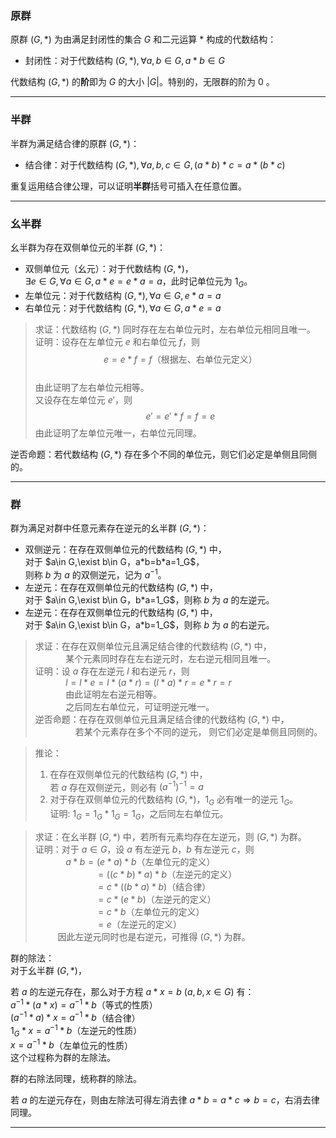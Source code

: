 ### 原群
原群 $(G,*)$ 为由满足封闭性的集合 $G$ 和二元运算 $*$ 构成的代数结构：
- 封闭性：对于代数结构 $(G,*),\forall a,b\in G,a*b\in G$  
 
代数结构 $(G,*)$ 的**阶**即为 $G$ 的大小 $|G|$。特别的，无限群的阶为 $0$ 。

----------------------------
### 半群
半群为满足结合律的原群 $(G,*)$：
- 结合律：对于代数结构 $(G,*),\forall a,b,c\in G,(a*b)*c=a*(b*c)$    

重复运用结合律公理，可以证明**半群**括号可插入在任意位置。

-------------------------------------
### 幺半群
幺半群为存在双侧单位元的半群 $(G,*)$：
- 双侧单位元（幺元）：对于代数结构 $(G,*)$，  
  $\exists e\in G,\forall a\in G,a*e=e*a=a$，此时记单位元为 $1_G$。  
- 左单位元：对于代数结构 $(G,*),\forall a\in G,e*a=a$ 
- 右单位元：对于代数结构 $(G,*),\forall a\in G,a*e=a$

> 求证：代数结构 $(G,*)$ 同时存在左右单位元时，左右单位元相同且唯一。  
证明：设存在左单位元 $e$ 和右单位元 $f$，则  
> $$e=e*f=f\text{（根据左、右单位元定义）}$$  
> 由此证明了左右单位元相等。  
> 又设存在左单位元 $e'$，则 
> $$e'=e'*f=f=e$$
> 由此证明了左单位元唯一，右单位元同理。 
 
逆否命题：若代数结构 $(G,*)$ 存在多个不同的单位元，则它们必定是单侧且同侧的。

-----------------------------------------
### 群
群为满足对群中任意元素存在逆元的幺半群 $(G,*)$：
- 双侧逆元：在存在双侧单位元的代数结构 $(G,*)$ 中，  
  对于 $a\in G,\exist b\in G，a*b=b*a=1_G$，  
  则称 $b$ 为 $a$ 的双侧逆元，记为 $a^{-1}$。
- 左逆元：在存在双侧单位元的代数结构 $(G,*)$ 中，  
  对于 $a\in G,\exist b\in G，b*a=1_G$，则称 $b$ 为 $a$ 的左逆元。
- 左逆元：在存在双侧单位元的代数结构 $(G,*)$ 中，  
  对于 $a\in G,\exist b\in G，a*b=1_G$，则称 $b$ 为 $a$ 的右逆元。

> 求证：在存在双侧单位元且满足结合律的代数结构 $(G,*)$ 中，  
$\qquad\quad$某个元素同时存在左右逆元时，左右逆元相同且唯一。  
证明：设 $a$ 存在左逆元 $l$ 和右逆元 $r$，则  
$\qquad\quad l=l*e=l*(a*r)=(l*a)*r=e*r=r$  
$\qquad\quad$由此证明左右逆元相等。  
$\qquad\quad$之后同左右单位元，可证明逆元唯一。    
逆否命题：在存在双侧单位元且满足结合律的代数结构 $(G,*)$ 中，  
$\qquad\qquad$若某个元素存在多个不同的逆元， 则它们必定是单侧且同侧的。 
 
> 推论：
> 1. 在存在双侧单位元的代数结构 $(G,*)$ 中，  
  若 $a$ 存在双侧逆元，则必有 $(a^{-1})^{-1}=a$
> 1. 对于存在双侧单位元的代数结构 $(G,*)$，$1_G$ 必有唯一的逆元 $1_G$。  
   证明: $1_G=1_G*1_G=1_G$，之后同左右单位元。 

> 求证：在幺半群 $(G,*)$ 中，若所有元素均存在左逆元，则 $(G,*)$ 为群。  
> 证明：对于 $a\in G$，设 $a$ 有左逆元 $b$，$b$ 有左逆元 $c$，则  
> $\qquad\quad a*b=(e*a)*b$（左单位元的定义）  
> $\qquad\qquad\qquad =((c*b)*a)*b$（左逆元的定义）  
> $\qquad\qquad\qquad =c*((b*a)*b)$（结合律）  
> $\qquad\qquad\qquad =c*(e*b)$（左逆元的定义）  
> $\qquad\qquad\qquad =c*b$（左单位元的定义）  
> $\qquad\qquad\qquad =e$（左逆元的定义）  
> $\qquad$ 因此左逆元同时也是右逆元，可推得 $(G,*)$ 为群。



群的除法：  
对于幺半群 $(G,*)$，
  
  若 $a$ 的左逆元存在，那么对于方程 $a*x=b\ (a,b,x\in G)$ 有：  
  $a^{-1}*(a*x)=a^{-1}*b$（等式的性质）  
  $(a^{-1}*a)*x=a^{-1}*b$（结合律）   
  $1_G*x=a^{-1}*b$（左逆元的性质）  
  $x=a^{-1}*b$（左单位元的性质）  
  这个过程称为群的左除法。


群的右除法同理，统称群的除法。

若 $a$ 的左逆元存在，则由左除法可得左消去律 $a*b=a*c\Rightarrow b=c$，右消去律同理。

-------------------------------------

